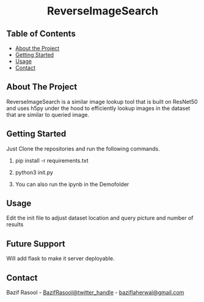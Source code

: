 

<!-- PROJECT LOGO -->
<br />


  <h1 align="center">ReverseImageSearch</h1>

 



<!-- TABLE OF CONTENTS -->
## Table of Contents

* [About the Project](#about-the-project)
* [Getting Started](#getting-started)
* [Usage](#usage)
* [Contact](#contact)



<!-- ABOUT THE PROJECT -->
## About The Project



ReverseImageSearch
is a similar image lookup tool that is built on ResNet50 and uses h5py under the hood to efficiently lookup images in the dataset that are similar to queried image.



<!-- GETTING STARTED -->
## Getting Started

Just Clone the repositories and run the following commands. 

1. pip install -r requirements.txt

2. python3 init.py

3. You can also run the ipynb in the Demofolder


<!-- USAGE EXAMPLES -->
## Usage

Edit the init file to adjust dataset location and query picture and number of results

<!-- FUTURE SUPPORT -->
## Future Support

Will add flask to make it server deployable.

<!-- CONTACT -->
## Contact

Bazif Rasool - [BazifRasool@twitter_handle](https://twitter.com/BazifRasool) - baziflaherwal@gmail.com

